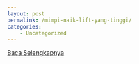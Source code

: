 ```yaml
---
layout: post
permalink: /mimpi-naik-lift-yang-tinggi/
categories:
    - Uncategorized
---
```


[Baca Selengkapnya](/08)